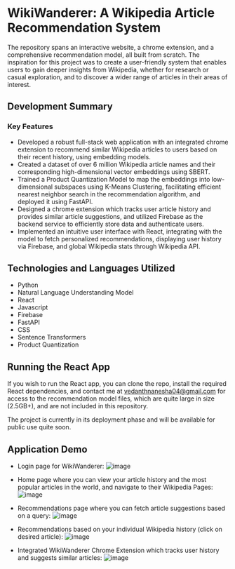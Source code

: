 # WikiWanderer: A Wikipedia Article Recommendation System

The repository spans an interactive website, a chrome extension, and a comprehensive recommendation model, all built from scratch. The inspiration for this project was to create a user-friendly system that enables users to gain deeper insights from Wikipedia, whether for research or casual exploration, and to discover a wider range of articles in their areas of interest. 

## Development Summary

### Key Features

- Developed a robust full-stack web application with an integrated chrome extension to recommend similar Wikipedia articles to users based on their recent history, using embedding models.
- Created a dataset of over 6 million Wikipedia article names and their corresponding high-dimensional vector embeddings using SBERT.
- Trained a Product Quantization Model to map the embeddings into low-dimensional subspaces using K-Means Clustering, facilitating efficient nearest neighbor search in the recommendation algorithm, and deployed it using FastAPI.
- Designed a chrome extension which tracks user article history and provides similar article suggestions, and utilized Firebase as the backend service to efficiently store data and authenticate users.
- Implemented an intuitive user interface with React, integrating with the model to fetch personalized recommendations, displaying user history via Firebase, and global Wikipedia stats through Wikipedia API.

## Technologies and Languages Utilized

- Python
- Natural Language Understanding Model
- React
- Javascript
- Firebase
- FastAPI
- CSS
- Sentence Transformers
- Product Quantization

## Running the React App

If you wish to run the React app, you can clone the repo, install the required React dependencies, and contact me at [vedanthnanesha04@gmail.com](mailto:vedanthnanesha04@gmail.com) for access to the recommendation model files, which are quite large in size (2.5GB+), and are not included in this repository.

The project is currently in its deployment phase and will be available for public use quite soon.

## Application Demo

- Login page for WikiWanderer:
![image](https://github.com/vedanthnanesha/Wikipedia-Extension/assets/150117424/2f51912d-5f97-4784-b30a-77d32812c3d5)

- Home page where you can view your article history and the most popular articles in the world, and navigate to their Wikipedia Pages:
![image](https://github.com/vedanthnanesha/Wikipedia-Extension/assets/150117424/71bab61c-b530-4e55-9076-2bc88a4c13de)

- Recommendations page where you can fetch article suggestions based on a query:
![image](https://github.com/vedanthnanesha/Wikipedia-Extension/assets/150117424/06a4600b-7968-495e-8f13-698de57d82ce)

- Recommendations based on your individual Wikipedia history (click on desired article):
![image](https://github.com/vedanthnanesha/Wikipedia-Extension/assets/150117424/81494d9f-7907-4749-b3a0-79afbe1aaf23)

- Integrated WikiWanderer Chrome Extension which tracks user history and suggests similar articles:
![image](https://github.com/vedanthnanesha/Wikipedia-Extension/assets/150117424/40856c19-ff6e-42eb-b428-a28b17415f68)










